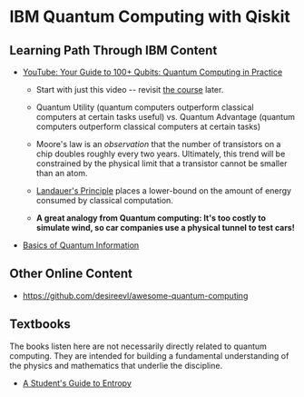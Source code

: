 # IBM Quantum Computing with Qiskit


## Learning Path Through IBM Content

- [YouTube: Your Guide to 100+ Qubits: Quantum Computing in Practice](https://www.youtube.com/watch?v=sVRpKhCfKRI)

    - Start with just this video -- revisit 
        [the course](https://learning.quantum.ibm.com/course/quantum-computing-in-practice) later.

    - Quantum Utility (quantum computers outperform classical computers at certain tasks useful) vs.
        Quantum Advantage (quantum computers outperform classical computers at certain tasks)

    - Moore's law is an *observation* that the number of transistors on a chip doubles roughly every two years.
        Ultimately, this trend will be constrained by the physical limit that a transistor cannot be
        smaller than an atom.
    
    - [Landauer's Principle](https://en.wikipedia.org/wiki/Landauer%27s_principle) places a lower-bound
        on the amount of energy consumed by classical computation.

    - **A great analogy from Quantum computing: It's too costly to simulate wind,
        so car companies use a physical tunnel to test cars!**


- [Basics of Quantum Information](https://learning.quantum.ibm.com/course/basics-of-quantum-information)


## Other Online Content

- https://github.com/desireevl/awesome-quantum-computing


## Textbooks

The books listen here are not necessarily directly related to quantum computing.
They are intended for building a fundamental understanding of the physics and
mathematics that underlie the discipline.

- [A Student's Guide to Entropy](https://www.amazon.com/Students-Guide-Entropy-Guides/dp/1107653975)